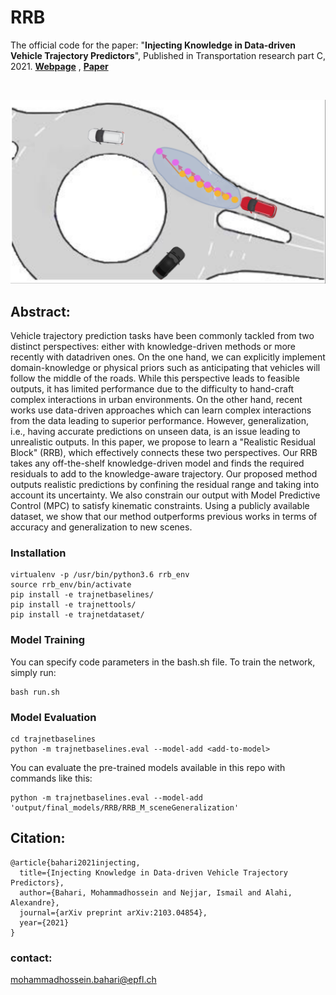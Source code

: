 # RRB
The official code for the paper: "**Injecting Knowledge in Data-driven Vehicle Trajectory Predictors**", Published in Transportation research part C, 2021. 
[**Webpage**](https://mohammadhossein-bahari.github.io/RRB/) , [**Paper**](https://arxiv.org/pdf/2103.04854.pdf)

&nbsp;

![](pull.PNG?raw=true "Title")




## Abstract:
Vehicle trajectory prediction tasks have been commonly tackled from two distinct
perspectives: either with knowledge-driven methods or more recently with datadriven ones. On the one hand, we can explicitly implement domain-knowledge
or physical priors such as anticipating that vehicles will follow the middle of the
roads. While this perspective leads to feasible outputs, it has limited performance
due to the difficulty to hand-craft complex interactions in urban environments.
On the other hand, recent works use data-driven approaches which can learn
complex interactions from the data leading to superior performance. However,
generalization, i.e., having accurate predictions on unseen data, is an issue leading
to unrealistic outputs. In this paper, we propose to learn a "Realistic Residual
Block" (RRB), which effectively connects these two perspectives. Our RRB
takes any off-the-shelf knowledge-driven model and finds the required residuals
to add to the knowledge-aware trajectory. Our proposed method outputs realistic
predictions by confining the residual range and taking into account its uncertainty.
We also constrain our output with Model Predictive Control (MPC) to satisfy
kinematic constraints. Using a publicly available dataset, we show that our method
outperforms previous works in terms of accuracy and generalization to new scenes.


### Installation ###
```
virtualenv -p /usr/bin/python3.6 rrb_env
source rrb_env/bin/activate
pip install -e trajnetbaselines/
pip install -e trajnettools/
pip install -e trajnetdataset/
```

### Model Training ###
You can specify code parameters in the bash.sh file. To train the network, simply run:
```
bash run.sh
```
### Model Evaluation ###
```
cd trajnetbaselines
python -m trajnetbaselines.eval --model-add <add-to-model>
```
You can evaluate the pre-trained models available in this repo with commands like this: 
```
python -m trajnetbaselines.eval --model-add 'output/final_models/RRB/RRB_M_sceneGeneralization'
```

## Citation: 
```
@article{bahari2021injecting,
  title={Injecting Knowledge in Data-driven Vehicle Trajectory Predictors},
  author={Bahari, Mohammadhossein and Nejjar, Ismail and Alahi, Alexandre},
  journal={arXiv preprint arXiv:2103.04854},
  year={2021}
}
```
### contact:
mohammadhossein.bahari@epfl.ch
